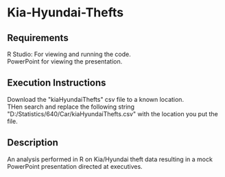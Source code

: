 # Kia-Hyundai-Thefts

## Requirements
R Studio: For viewing and running the code. <br />
PowerPoint for viewing the presentation. <br />

## Execution Instructions
Download the "kiaHyundaiThefts" csv file to a known location. <br />
THen search and replace the following string "D:/Statistics/640/Car/kiaHyundaiThefts.csv" with the location you put the file. <br />

## Description
An analysis performed in R on Kia/Hyundai theft data resulting in a mock PowerPoint presentation directed at executives. <br />

